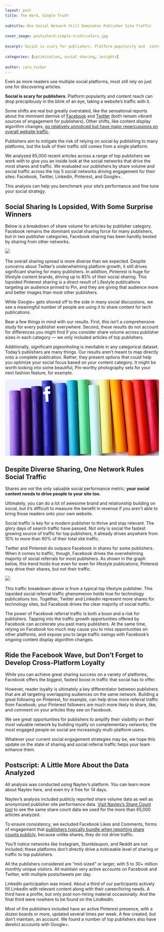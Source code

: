 ```yaml
---
layout: post
title: The Hard, Simple Truth

subtitle: One Social Network Still Dominates Publisher Site Traffic

cover_image: posts/hard-simple-truth/colors.jpg

excerpt: Social is scary for publishers. Platform popularity and  content reach can drop precipitously in the blink of an eye, taking a website’s traffic with it. Some shifts are real but greatly overstated, like the sensational reports about the imminent demise of Facebook and Twitter.

categories: [optimization, social sharing, insights]

author: cara_tucker
---
```


Even as more readers use multiple social platforms, most still rely on just one for discovering articles.
   
**Social is scary for publishers**. Platform popularity and  content reach can drop precipitously in the blink of an eye, taking a website’s traffic with it.

Some shifts are real but greatly overstated, like the sensational reports about the imminent demise of <a href="http://www.theguardian.com/technology/2013/dec/27/facebook-dead-and-buried-to-teens-research-finds" target="_blank">Facebook</a> and <a href="http://www.forbes.com/sites/andrewcave/2015/01/31/will-twitter-still-be-around-for-super-bowl-lii-in-2018/2/" target="_blank">Twitter</a> (both remain vibrant sources of engagement for publishers). Other shifts, like content display algorithm changes, <a href="http://blog.naytev.com/3-changes-to-content-discovery-on-facebook-news-feed" target="_blank">go relatively unnoticed but have major repercussions on overall website traffic</a>.

Publishers aim to mitigate the risk of relying on social by publishing  to many platforms, but the bulk of their traffic still comes from a single platform.

We analyzed 65,000 recent articles across a range of top publishers we work with to give you an inside look at the social networks that drive the most shares and traffic. We evaluated our publishers by share volume and social traffic across the top 5 social networks driving engagement for their sites: Facebook, Twitter, Linkedin, Pinterest, and Google+. 

This analysis can help you benchmark your site’s performance and fine tune your social strategy.


## Social Sharing Is Lopsided, With Some Surprise Winners

Below is a breakdown of share volume for articles by publisher category. Facebook remains the dominant social sharing force for many publishers, but in two publisher categories, Facebook sharing has been handily bested by sharing from other networks.

<div class="full zoomable"><img src="/images/posts/hard-simple-truth/dominate.png" ></div> 


The overall sharing spread is more diverse than we expected. Despite concerns about Twitter’s underwhelming platform growth, it still drives significant sharing for many publishers. In addition, Pinterest is huge for lifestyle content brands, driving up to 85% of their social sharing. This lopsided Pinterest sharing is a direct result of Lifestyle publications targeting an audience primed to Pin, and they are giving that audience more and better images than most other publishers. 

While Google+ gets shoved off to the side in many social discussions, we see a meaningful number of people are using it to share content for tech publications.

Bear a few things in mind with our results. First, this isn’t a comprehensive study for every publisher everywhere. Second, these results do not account for differences you might find if you consider share volume across publisher sizes in each category — we only included articles of top publishers.

Additionally, significant pigeonholing is inevitable in any categorical dataset. Today’s publishers are many things. Our results aren’t meant to map directly onto a complete publication. Rather, they present options that could help you optimize your social focus based on your content category. It might be worth looking into some beautiful, Pin-worthy photography sets for your next fashion feature, for example.


<div class="full zoomable"><img src="/images/posts/hard-simple-truth/chalk.jpg" ></div> 

## Despite Diverse Sharing, One Network Rules Social Traffic

Shares are not the only valuable social performance metric; **your social content needs to drive people to your site too.**

Ultimately, you can do a lot of awesome brand and relationship building on social, but it’s difficult to measure the benefit in revenue if you aren’t able to bring those readers onto your own website.

Social traffic is key for a modern publisher to thrive and stay relevant. The glory days of search traffic have passed. Not only is social the fastest growing source of traffic for top publishers, it already drives anywhere from 10% to more than 90% of their total site traffic.

Twitter and Pinterest do outpace Facebook in shares for some publishers. When it comes to traffic, though, Facebook drives the overwhelming majority of social referrals for most publishers. As shown in the graph below, this trend holds true even for even for lifestyle publications; Pinterest may drive their shares, but not their traffic.

<div class="full zoomable"><img src="/images/posts/hard-simple-truth/traffic.png" ></div> 

This traffic breakdown above is from a typical top lifestyle publisher. This lopsided social referral traffic phenomenon holds true for technology publications too. Together, Twitter and Linkedin represent more shares for technology sites, but Facebook drives the clear majority of social traffic.

The power of Facebook referral traffic is both a boon and a risk for publishers. Tapping into the traffic growth opportunities offered by Facebook can accelerate you past many publishers. At the same time, relying on Facebook too much may cause you to miss opportunities on other platforms, and expose you to large traffic swings with Facebook’s ongoing content display algorithm changes.

## Ride the Facebook Wave, but Don’t Forget to Develop Cross-Platform Loyalty 

While you can achieve great sharing success on a variety of platforms, Facebook offers the biggest, fastest boost in traffic that social has to offer.

However, reader loyalty is ultimately a key differentiator between publishers that are all targeting overlapping audiences on the same network. Building a great following on Pinterest, for example, can help drive more referral traffic from Facebook; your Pinterest followers are much more likely to share, like, and comment on your articles they see on Facebook.

We see great opportunities for publishers to amplify their visibility on their most valuable network by building loyalty on complementary networks; the most engaged people on social are increasingly multi-platform users.

Whatever your current social engagement strategies may be, we hope this update on the state of sharing and social referral traffic helps your team enhance them.


## Postscript: A Little More About the Data Analyzed

All analysis was conducted using Naytev’s platform. You can learn more about Naytev here, and even try it free for 14 days.

Naytev’s analysis included publicly reported share volume data as well as anonymized publisher site performance data. <a href="http://www.naytev.com/tools/share-count" target="_blank">Visit Naytev’s Share Count tool</a> to see the same share count data we used for the more than 65,000 articles analyzed.

To ensure consistency, we excluded Facebook Likes and Comments, forms of engagement that <a href="http://blog.naytev.com/social-share-buttons-analysis" target="_blank" >publishers typically bundle when reporting share counts publicly</a>, because unlike shares, they do not drive traffic.

You’ll notice networks like Instagram, Stumbleupon, and Reddit are not included; these platforms don’t directly drive a noticeable level of sharing or traffic to top publishers.

All the publishers considered are “mid-sized” or larger, with 5 to 30+ million monthly unique visitors. All maintain very active accounts on Facebook and Twitter, with multiple posts/tweets per day.

LinkedIn participation was mixed. About a third of our participants actively fill LinkedIn with relevant content along with their career/hiring needs. A third have a profile, but only post non-hiring material occasionally. And the final third were nowhere to be found on the LindkedIn.

Most of the publishers included have an active Pinterest presence, with a dozen boards or more, updated several times per week. A few created, but don’t maintain, an account. We found a number of top publishers also have derelict accounts with Google+.
